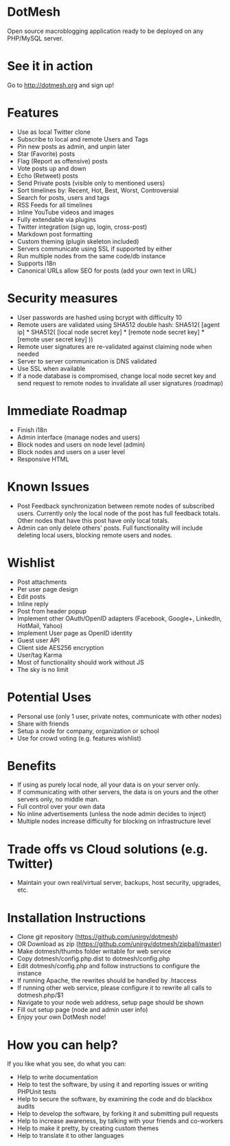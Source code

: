 DotMesh
=======
Open source macroblogging application ready to be deployed on any PHP/MySQL server.

See it in action
================
Go to http://dotmesh.org and sign up!

Features
========

* Use as local Twitter clone
* Subscribe to local and remote Users and Tags
* Pin new posts as admin, and unpin later
* Star (Favorite) posts
* Flag (Report as offensive) posts
* Vote posts up and down
* Echo (Retweet) posts
* Send Private posts (visible only to mentioned users)
* Sort timelines by: Recent, Hot, Best, Worst, Controversial
* Search for posts, users and tags
* RSS Feeds for all timelines
* Inline YouTube videos and images
* Fully extendable via plugins
* Twitter integration (sign up, login, cross-post)
* Markdown post formatting
* Custom theming (plugin skeleton included)
* Servers communicate using SSL if supported by either
* Run multiple nodes from the same code/db instance
* Supports i18n
* Canonical URLs allow SEO for posts (add your own text in URL)

Security measures
=================

* User passwords are hashed using bcrypt with difficulty 10
* Remote users are validated using SHA512 double hash:
    SHA512( [agent ip] * SHA512( [local node secret key] * [remote node secret key] * [remote user secret key] ))
* Remote user signatures are re-validated against claiming node when needed
* Server to server communication is DNS validated
* Use SSL when available
* If a node database is compromised, change local node secret key and send request to remote nodes to invalidate all user signatures (roadmap)

Immediate Roadmap
=================

* Finish i18n
* Admin interface (manage nodes and users)
* Block nodes and users on node level (admin)
* Block nodes and users on a user level
* Responsive HTML

Known Issues
============

* Post Feedback synchronization between remote nodes of subscribed users.
  Currently only the local node of the post has full feedback totals.
  Other nodes that have this post have only local totals.
* Admin can only delete others' posts. Full functionality will include deleting local users,
  blocking remote users and nodes.

Wishlist
========

* Post attachments
* Per user page design
* Edit posts
* Inline reply
* Post from header popup
* Implement other OAuth/OpenID adapters (Facebook, Google+, LinkedIn, HotMail, Yahoo)
* Implement User page as OpenID identity
* Guest user API
* Client side AES256 encryption
* User/tag Karma
* Most of functionality should work without JS
* The sky is no limit

Potential Uses
==============

* Personal use (only 1 user, private notes, communicate with other nodes)
* Share with friends
* Setup a node for company, organization or school
* Use for crowd voting (e.g. features wishlist)

Benefits
========

* If using as purely local node, all your data is on your server only.
* If communicating with other servers, the data is on yours and the other servers only, no middle man.
* Full control over your own data
* No inline advertisements (unless the node admin decides to inject)
* Multiple nodes increase difficulty for blocking on infrastructure level

Trade offs vs Cloud solutions (e.g. Twitter)
============================================

* Maintain your own real/virtual server, backups, host security, upgrades, etc.

Installation Instructions
=========================

* Clone git repository (https://github.com/unirgy/dotmesh)
* OR Download as zip (https://github.com/unirgy/dotmesh/zipball/master)
* Make dotmesh/thumbs folder writable for web service
* Copy dotmesh/config.php.dist to dotmesh/config.php
* Edit dotmesh/config.php and follow instructions to configure the instance
* If running Apache, the rewrites should be handled by .htaccess
* If running other web service, please configure it to rewrite all calls to dotmesh.php/$1
* Navigate to your node web address, setup page should be shown
* Fill out setup page (node and admin user info)
* Enjoy your own DotMesh node!

How you can help?
=================

If you like what you see, do what you can:

* Help to write documentation
* Help to test the software, by using it and reporting issues or writing PHPUnit tests
* Help to secure the software, by examining the code and do blackbox audits
* Help to develop the software, by forking it and submitting pull requests
* Help to increase awareness, by talking with your friends and co-workers
* Help to make it pretty, by creating custom themes
* Help to translate it to other languages
